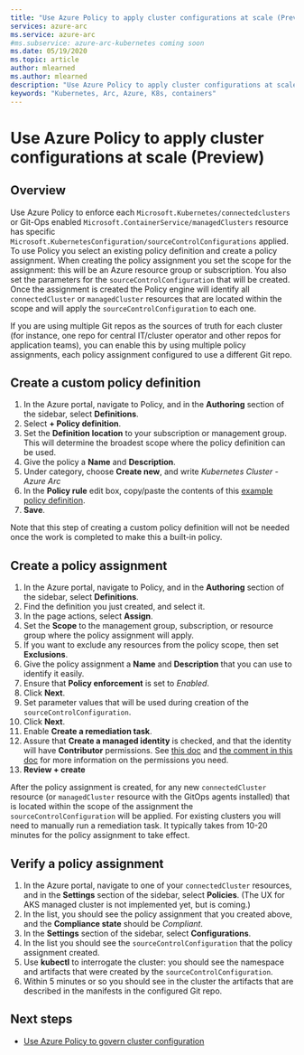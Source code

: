 ```yaml
---
title: "Use Azure Policy to apply cluster configurations at scale (Preview)"
services: azure-arc
ms.service: azure-arc
#ms.subservice: azure-arc-kubernetes coming soon
ms.date: 05/19/2020
ms.topic: article
author: mlearned
ms.author: mlearned
description: "Use Azure Policy to apply cluster configurations at scale"
keywords: "Kubernetes, Arc, Azure, K8s, containers"
---
```


# Use Azure Policy to apply cluster configurations at scale (Preview)

## Overview

Use Azure Policy to enforce each `Microsoft.Kubernetes/connectedclusters` or Git-Ops enabled `Microsoft.ContainerService/managedClusters` resource has specific `Microsoft.KubernetesConfiguration/sourceControlConfigurations` applied.  To use Policy you select an existing policy definition and create a policy assignment.  When creating the policy assignment you set the scope for the assignment: this will be an Azure resource group or subscription.  You also set the parameters for the `sourceControlConfiguration` that will be created.  Once the assignment is created the Policy engine will identify all `connectedCluster` or `managedCluster` resources that are located within the scope and will apply the `sourceControlConfiguration` to each one.

If you are using multiple Git repos as the sources of truth for each cluster (for instance, one repo for central IT/cluster operator and other repos for application teams), you can enable this by using multiple policy assignments, each policy assignment configured to use a different Git repo.

## Create a custom policy definition

1. In the Azure portal, navigate to Policy, and in the **Authoring** section of the sidebar, select **Definitions**.
2. Select **+ Policy definition**.
3. Set the **Definition location** to your subscription or management group.  This will determine the broadest scope where the policy definition can be used.
4. Give the policy a **Name** and **Description**.
5. Under category, choose **Create new**, and write *Kubernetes Cluster - Azure Arc*
6. In the **Policy rule** edit box, copy/paste the contents of this [example policy definition](https://github.com/Azure/azure-arc-kubernetes-preview/blob/master/examples/Assure-GitOps-endpoint-for-Kubernetes-cluster.json).
7. **Save**.

Note that this step of creating a custom policy definition will not be needed once the work is completed to make this a built-in policy.

## Create a policy assignment

1. In the Azure portal, navigate to Policy, and in the **Authoring** section of the sidebar, select **Definitions**.
2. Find the definition you just created, and select it.
3. In the page actions, select **Assign**.
4. Set the **Scope** to the management group, subscription, or resource group where the policy assignment will apply.
5. If you want to exclude any resources from the policy scope, then set **Exclusions**.
6. Give the policy assignment a **Name** and **Description** that you can use to identify it easily.
7. Ensure that **Policy enforcement** is set to *Enabled*.
8. Click **Next**.
9. Set parameter values that will be used during creation of the `sourceControlConfiguration`.
10. Click **Next**.
11. Enable **Create a remediation task**.
12. Assure that **Create a managed identity** is checked, and that the identity will have **Contributor** permissions.  See [this doc](https://docs.microsoft.com/azure/governance/policy/assign-policy-portal) and [the comment in this doc](https://docs.microsoft.com/azure/governance/policy/how-to/remediate-resources) for more information on the permissions you need.
13. **Review + create**

After the policy assignment is created, for any new `connectedCluster` resource (or `managedCluster` resource with the GitOps agents installed) that is located within the scope of the assignment the `sourceControlConfiguration` will be applied.  For existing clusters you will need to manually run a remediation task.  It typically takes from 10-20 minutes for the policy assignment to take effect.

## Verify a policy assignment

1. In the Azure portal, navigate to one of your `connectedCluster` resources, and in the **Settings** section of the sidebar, select **Policies**. (The UX for AKS managed cluster is not implemented yet, but is coming.)
2. In the list, you should see the policy assignment that you created above, and the **Compliance state** should be *Compliant*.
3. In the **Settings** section of the sidebar, select **Configurations**.
4. In the list you should see the `sourceControlConfiguration` that the policy assignment created.
5. Use **kubectl** to interrogate the cluster: you should see the namespace and artifacts that were created by the `sourceControlConfiguration`.
6. Within 5 minutes or so you should see in the cluster the artifacts that are described in the manifests in the configured Git repo.

## Next steps

* [Use Azure Policy to govern cluster configuration](./use-azure-policy.md)
